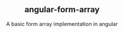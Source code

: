 <h2 align="center">angular-form-array</h2>

<p align="center">A basic form array implementation in angular</p>
